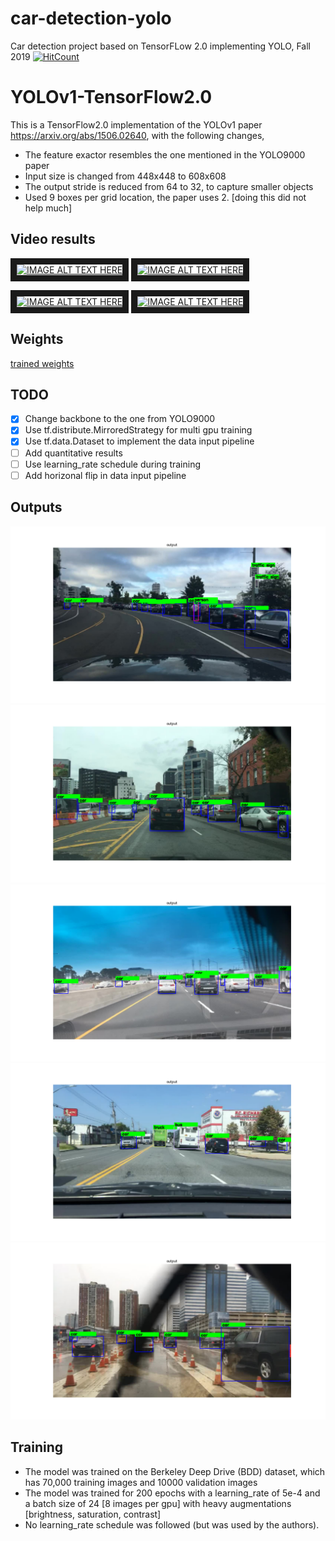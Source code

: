 # car-detection-yolo
Car detection project based on TensorFLow 2.0 implementing YOLO, Fall 2019
[![HitCount](http://hits.dwyl.io/srihari-humbarwadi/YOLOv1-TensorFlow20.svg)](http://hits.dwyl.io/srihari-humbarwadi/YOLOv1-TensorFlow20)
# YOLOv1-TensorFlow2.0
This is a TensorFlow2.0 implementation of the YOLOv1 paper https://arxiv.org/abs/1506.02640, with the 
following changes,
 - The feature exactor resembles the one mentioned in the YOLO9000 paper
 - Input size is changed from 448x448 to 608x608
 - The output stride is reduced from 64 to 32, to capture smaller objects
 - Used 9 boxes per grid location, the paper uses 2. [doing this did not help much]
 
## Video results
<a href="http://www.youtube.com/watch?feature=player_embedded&v=9wjTtiVUXnE " target="_blank"><img 
src="http://img.youtube.com/vi/9wjTtiVUXnE/0.jpg" alt="IMAGE ALT TEXT HERE" width="240" height="180" 
border="10" /></a> <a href="http://www.youtube.com/watch?feature=player_embedded&v=knSVWLZa_sU " 
target="_blank"><img src="http://img.youtube.com/vi/knSVWLZa_sU/0.jpg" alt="IMAGE ALT TEXT HERE" 
width="240" height="180" border="10" /></a> 

<a href="http://www.youtube.com/watch?feature=player_embedded&v=ZfF9SYCjxU8 " target="_blank"><img 
src="http://img.youtube.com/vi/ZfF9SYCjxU8/0.jpg" alt="IMAGE ALT TEXT HERE" width="240" height="180" 
border="10" /></a> <a href="http://www.youtube.com/watch?feature=player_embedded&v=H8feQqaTftg " 
target="_blank"><img src="http://img.youtube.com/vi/H8feQqaTftg/0.jpg" alt="IMAGE ALT TEXT HERE" 
width="240" height="180" border="10" /></a>

## Weights
[trained weights](https://drive.google.com/file/d/1JDrBWXvNXUuuvxWvJPIMsomqXMshnhpa/view?usp=sharing)

## TODO
- [x] Change backbone to the one from YOLO9000
- [x] Use tf.distribute.MirroredStrategy for multi gpu training
- [x] Use tf.data.Dataset to implement the data input pipeline
- [ ] Add quantitative results 
- [ ] Use learning_rate schedule during training
- [ ] Add horizonal flip in data input pipeline

## Outputs
![](outputs/8986.png)
![](outputs/9740.png)
![](outputs/8534.png)
![](outputs/1415.png) 
![](outputs/9079.png)

## Training
 - The model was trained on the Berkeley Deep Drive (BDD) dataset, which has 70,000 training images and 
10000 validation images
 - The model was trained for 200 epochs with a learning_rate of 5e-4 and a batch size of 24 [8 images 
per gpu] with heavy augmentations [brightness, saturation, contrast]
 - No learning_rate schedule was followed (but was used by the authors).
